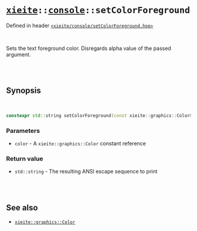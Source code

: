 # [`xieite`](../../README.md)`::`[`console`](../../docs/console.md)`::setColorForeground`
Defined in header [`<xieite/console/setColorForeground.hpp>`](../../include/xieite/console/setColorForeground.hpp)

<br/>

Sets the text foreground color. Disregards alpha value of the passed argument.

<br/><br/>

## Synopsis

<br/>

```cpp
constexpr std::string setColorForeground(const xieite::graphics::Color& color) noexcept;
```
### Parameters
- `color` - A `xieite::graphics::Color` constant reference
### Return value
- `std::string` - The resulting ANSI escape sequence to print

<br/><br/>

## See also
- [`xieite::graphics::Color`](../../docs/graphics/Color.md)
